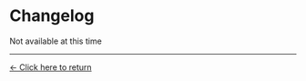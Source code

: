 # Changelog

Not available at this time 

---

[← Click here to return](https://github.com/yevhenii-sushik/SCE) 


<!-- Project Name: #SCE (Systeam Control Education) -->
<!-- Author: Yevhenii Sushik -->
<!-- License: Non-Commercial Attribution License -->